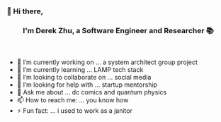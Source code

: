 ### 👋 Hi there, 
### <div align="center"> I'm Derek Zhu, a Software Engineer and Researcher 📚 </div>
<br>

- 🔭 I’m currently working on ... a system architect group project
- 🌱 I’m currently learning ... LAMP tech stack
- 👯 I’m looking to collaborate on ... social media
- 🤔 I’m looking for help with ... startup mentorship
- 💬 Ask me about ... dc comics and quantum physics
- 📫 How to reach me: ... you know how
- ⚡ Fun fact: ... i used to work as a janitor

<!--
<details>
  <summary><h3>Expertise</h3></summary>
  <ul>
   <li>TDD</li>
   <li>Cloud</li>
   <li>Linux</li>
   <li>DevOps</li>
   <li>Networking</li>
   <li>RESTFul APIs</li>
   <li>Relational Databases</li>
   <li>Backend Development</li>
  </ul>
</details>


<details>
  <summary><h3>Key Skills</h3></summary>
  <ul>
    <li>Git</li>
    <li>AWS</li>
    <li>Docker</li>
    <li>Python</li>
    <li>Django | DRF</li>
    <li>PostgreSQL | MySQL | SQL</li>
    <li>JavaScript | React | Next.js</li>
  </ul>
</details>


<details>
  <summary><h3>Education</h3></summary>
  <ul>
    <li> 🎓 Bachelor's Degree in Electronic Engineering </li>
    <li> 💻 <a href="https://www.coursera.org/account/accomplishments/specialization/certificate/NWGERU9D5CH5">DevOps on AWS Professional Certificate </li>
    <li> 🌐 <a href="https://www.coursera.org/account/accomplishments/specialization/certificate/38T6AQBQ3DGK">Back-End Developer Specialization</a> </li>
    <li> 📖 Plus a few programming books such as: </li>
      <ul>
        <li> <a href="http://openbookproject.net/thinkcs/python/english3e/">How To Think Like a Computer Scientist</a> by Peter Wentworth, Jeffrey Elkner, Allen B. Downey, and Chris Meyers. </li>
        <li> <a href="https://automatetheboringstuff.com/">Automate The Boring Stuff With Python</a> by Al Sweigart. </li>
        <li> <a href="https://djangoforprofessionals.com/">Django For Professionals</a> by William Vincent. </li>
        <li> <a href="https://django-unleashed.com/">Django Unleashed</a> by Andrew Pinkham. </li>
        <li> <a href="https://www.oreilly.com/library/view/practical-sql-2nd/9781098129866/">Practical SQL 2nd Edition by Anthony DeBarros. </li>
        <li> <a href="https://eloquentjavascript.net/">Eloquent JavaScript</a> by Marijn Haverbeke. </li>
      </ul>
  </ul>
</details>
 
[website]:
[email]: 

-->
